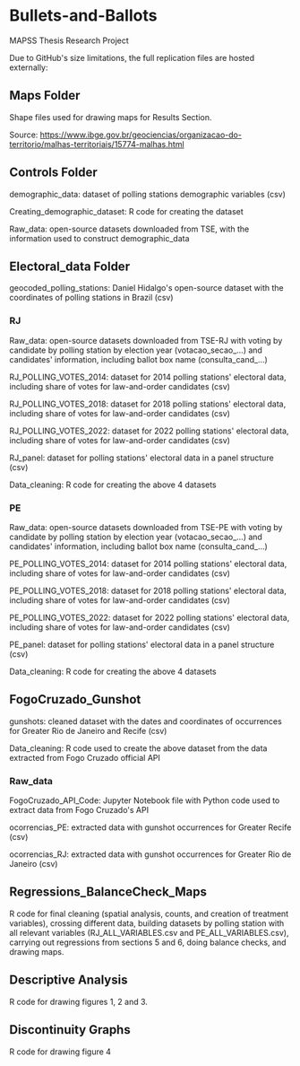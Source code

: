 # Bullets-and-Ballots
MAPSS Thesis Research Project

Due to GitHub's size limitations, the full replication files are hosted externally:

## Maps Folder 
Shape files used for drawing maps for Results Section. 

Source: https://www.ibge.gov.br/geociencias/organizacao-do-territorio/malhas-territoriais/15774-malhas.html

## Controls Folder
demographic_data: dataset of polling stations demographic variables (csv)

Creating_demographic_dataset: R code for creating the dataset 

Raw_data: open-source datasets downloaded from TSE, with the information used to construct demographic_data 

## Electoral_data Folder 
geocoded_polling_stations: Daniel Hidalgo's open-source dataset with the coordinates of polling stations in Brazil (csv) 

### RJ 
Raw_data: open-source datasets downloaded from TSE-RJ with voting by candidate by polling station by election year (votacao_secao_...) and candidates' information, including ballot box name (consulta_cand_...)

RJ_POLLING_VOTES_2014: dataset for 2014 polling stations' electoral data, including share of votes for law-and-order candidates (csv)

RJ_POLLING_VOTES_2018: dataset for 2018 polling stations' electoral data, including share of votes for law-and-order candidates (csv)

RJ_POLLING_VOTES_2022: dataset for 2022 polling stations' electoral data, including share of votes for law-and-order candidates (csv)

RJ_panel: dataset for polling stations' electoral data in a panel structure (csv)

Data_cleaning: R code for creating the above 4 datasets

### PE 
Raw_data: open-source datasets downloaded from TSE-PE with voting by candidate by polling station by election year (votacao_secao_...) and candidates' information, including ballot box name (consulta_cand_...)

PE_POLLING_VOTES_2014: dataset for 2014 polling stations' electoral data, including share of votes for law-and-order candidates (csv)

PE_POLLING_VOTES_2018: dataset for 2018 polling stations' electoral data, including share of votes for law-and-order candidates (csv)

PE_POLLING_VOTES_2022: dataset for 2022 polling stations' electoral data, including share of votes for law-and-order candidates (csv)

PE_panel: dataset for polling stations' electoral data in a panel structure (csv)

Data_cleaning: R code for creating the above 4 datasets

## FogoCruzado_Gunshot

gunshots: cleaned dataset with the dates and coordinates of occurrences for Greater Rio de Janeiro and Recife (csv)

Data_cleaning: R code used to create the above dataset from the data extracted from Fogo Cruzado official API

### Raw_data 
FogoCruzado_API_Code: Jupyter Notebook file with Python code used to extract data from Fogo Cruzado's API

ocorrencias_PE: extracted data with gunshot occurrences for Greater Recife (csv)

ocorrencias_RJ:  extracted data with gunshot occurrences for Greater Rio de Janeiro (csv)

## Regressions_BalanceCheck_Maps 
R code for final cleaning (spatial analysis, counts, and creation of treatment variables), crossing different data, building datasets by polling station with all relevant variables (RJ_ALL_VARIABLES.csv and PE_ALL_VARIABLES.csv), carrying out regressions from sections 5 and 6, doing balance checks, and drawing maps.

## Descriptive Analysis 
R code for drawing figures 1, 2 and 3.

## Discontinuity Graphs 
R code for drawing figure 4

